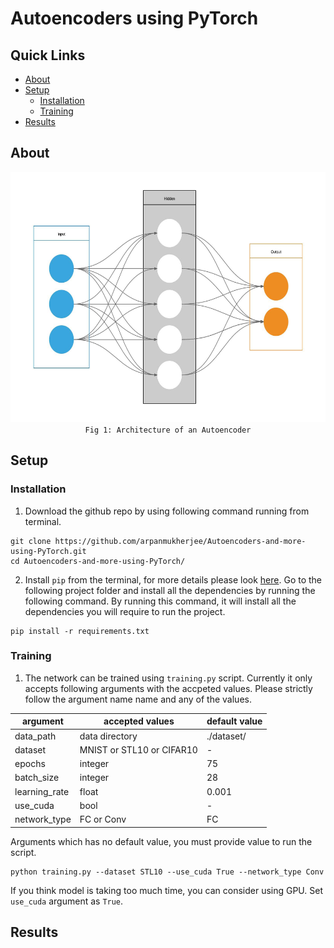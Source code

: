
# Autoencoders using PyTorch

## Quick Links
- [About](#about)
- [Setup](#setup)
	- [Installation](#installation)
	- [Training](#training)
- [Results](#results)

## About
<p align="center">
	<img src="images/autoencoder.jpeg" height='400px'/><br>
	<code>Fig 1: Architecture of an Autoencoder</code>
</p>

## Setup
### Installation
1. Download the github repo by using following command running from terminal.
```
git clone https://github.com/arpanmukherjee/Autoencoders-and-more-using-PyTorch.git
cd Autoencoders-and-more-using-PyTorch/
```

2. Install `pip` from the terminal, for more details please look [here](https://pypi.org/project/pip/). Go to the following project folder and install all the dependencies by running the following command. By running this command, it will install all the dependencies you will require to run the project.
```
pip install -r requirements.txt
```

### Training
1. The network can be trained using `training.py` script. Currently it only accepts following arguments with the accpeted values. Please strictly follow the argument name name and any of the values.

| argument | accepted values | default value |
|--|--|--|
| data_path | data directory | ./dataset/ |
| dataset | MNIST or STL10 or CIFAR10 | - |
| epochs | integer | 75 |
| batch_size | integer | 28 |
| learning_rate | float | 0.001 |
| use_cuda | bool | - |
| network_type | FC or Conv | FC |

Arguments which has no default value, you must provide value to run the script.
```
python training.py --dataset STL10 --use_cuda True --network_type Conv
```
If you think model is taking too much time, you can consider using GPU. Set `use_cuda` argument as `True`.
## Results
